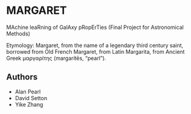# MARGARET
MAchine leaRning of GalAxy pRopErTies (Final Project for Astronomical Methods)

Etymology: Margaret, from the name of a legendary third century saint, borrowed from Old French Margaret, from Latin Margarita, from Ancient Greek μαργαρίτης (margarítēs, “pearl”).

## Authors
- Alan Pearl
- David Setton
- Yike Zhang

